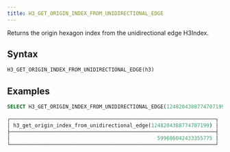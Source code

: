```yaml
---
title: H3_GET_ORIGIN_INDEX_FROM_UNIDIRECTIONAL_EDGE
---
```


Returns the origin hexagon index from the unidirectional edge H3Index.

## Syntax

```sql
H3_GET_ORIGIN_INDEX_FROM_UNIDIRECTIONAL_EDGE(h3)
```

## Examples

```sql
SELECT H3_GET_ORIGIN_INDEX_FROM_UNIDIRECTIONAL_EDGE(1248204388774707199);

┌───────────────────────────────────────────────────────────────────┐
│ h3_get_origin_index_from_unidirectional_edge(1248204388774707199) │
├───────────────────────────────────────────────────────────────────┤
│                                                599686042433355775 │
└───────────────────────────────────────────────────────────────────┘
```